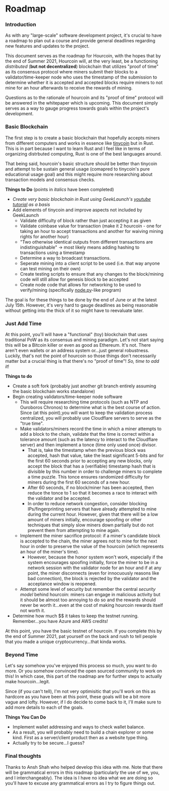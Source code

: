 # Roadmap
### Introduction
As with any "large-scale" software development project, it's crucial to have a roadmap to plan out a course and provide general deadlines regarding new features and updates to the project. 

This document serves as the roadmap for Hourcoin, with the hopes that by the end of Summer 2021, Hourcoin will, at the very least, be a functioning *distributed* (**but not decentralized**) blockchain that utilizes "proof of time" as its consensus protocol where miners submit their blocks to a validator/time-keeper node who uses the timestamp of the submission to determine whether it is accepted and accepted blocks require miners to not mine for an hour afterwards to receive the rewards of mining.

Questions as to the rationale of hourcoin and its "proof of time" protocol will be answered in the whitepaper which is upcoming. This document simply serves as a way to gauge progress towards goals within the project's development.

### Basic Blockchain
The first step is to create a basic blockchain that hopefully accepts miners from different computers and works in essence like [tinycoin](https://github.com/JeremyRubin/tinycoin) but in Rust. This is in part because I want to learn Rust and I feel like in terms of organizing distrbuted computing, Rust is one of the best languages around.

That being said, hourcoin's basic structure should be better than tinycoin and attempt to be sustain general usage (comapred to tinycoin's pure educational usage goal) and this might require more researching about transaction models and consensus checks.

**Things to Do** (points in *italics* have been completed)
- *Create very basic blockchain in Rust using GeekLaunch's [youtube tutorial](https://www.youtube.com/playlist?list=PLwnSaD6BDfXL0RiKT_5nOIdxTxZWpPtAv) as a basis*
- Add elements of tinycoin and improve aspects not included by GeekLaunch
   - Validate difficulty of block rather than just accepting it as given
   - Validate coinbase value for transaction (make it 2 hourcoin - one for taking an hour to accept transactions and another for waiving mining rights for another hour)
   - "Two otherwise identical outputs from different transactions are indistinguishable" -> most likely means adding hashing to transactions using a timestamp
   - Determine a way to broadcast transactions.
   - Seperate mining into a client script to be used (i.e. that way anyone can test mining on their own)
   - Create testing scripts to ensure that any changes to the block/mining code will still allow for genesis block to be accepted
   - Create node code that allows for networking to be used to verify/mining (specifically [node.py](https://github.com/JeremyRubin/tinycoin/blob/master/node.py)-like program)

The goal is for these things to be done by the end of June or at the latest July 15th. However, it's very hard to gauge deadlines as being reasonable without getting into the thick of it so might have to reevaluate later.

### Just Add Time
At this point, you'll will have a "functional" (toy) blockchain that uses traditional PoW as its consensus and mining paradigm. Let's not start saying this will be a Bitcoin killer or even as good as Ethereum. It's not. There aren't even wallets or an address system or...just general robustness. Luckily, that's not the point of hourcoin so those things don't necessarily matter but a crucial thing is that there's no "proof of time"! *So, time to add it*!

**Things to do**
- Create a soft fork (probably just another git branch entirely assuming the basic blockchain works standalone)
- Begin creating validators/time-keeper node software
   - This will require researching time protocols (such as NTP and Ouroboros Chronos) to determine what is the best course of action. Since (at this point),you will want to keep the validation process centralized, you will probably use Cloudflare servers to serve as the "true time".
   - Make validators/miners record the time in which a miner attempts to add a block to the chain, validate that the time is correct within a tolerance amount (such as the latency to interact to the Cloudflare server) and then implement a tonce (time only used once) divisor. 
      - That is, take the timestamp when the previous block was accepted, hash that value, take the least significant 5-bits and for the first 60 seconds prior to accepting any new blocks, only accept the block that has a (verifiable) timestamp hash that is divisible by this number in order to challenge miners to complete a time puzzle. This tonce ensures randomized difficulty for miners during the first 60 seconds of a new hour.
      - After 60 seconds, if no block/miner has been accepted, then reduce the tonce to 1 so that it becomes a race to interact with the validator and be accepted. 
      - In order to reduce network congestion, consider blocking IPs/fingerprinting servers that have already attempted to mine during the current hour. However, given that there will be a low amount of miners initially, encourage spoofing or other techniques that simply slow miners down partially but do not prevent them from attempting to mine again.
    - Implement the miner sacrifice protocol: if a miner's candidate block is accepted to the chain, the miner agrees not to mine for the next hour in order to preserve the value of the hourcoin (which represents an hour of the miner's time). 
       - However, because the honor system won't work, especially if the system encourages spoofing initially, force the miner to be in a network session with the validator node for an hour and if at any point, the miner disconnects (even for innocuously reasons like bad connection), the block is rejected by the validator and the acceptance window is reopened.
    - Attempt some level of security but remember the central *security model* behind hourcoin: miners can engage in malicious activity but it should be almost too annoying to do so and the rewards should never be worth it...even at the cost of making hourcoin rewards itself not worth it.
 - Determine how much $$ it takes to keep the testnet running. Remember...you have Azure and AWS credits! 

At this point, you have the basic testnet of hourcoin. If you complete this by the end of Summer 2021, pat yourself on the back and rush to tell people that you made a unique cryptocurrency...that kinda works.

### Beyond Time
Let's say somehow you've enjoyed this process so much, you want to do more. Or you somehow convinced the open sourced community to work on this! In which case, this part of the roadmap are for further steps to actually make hourcoin...legit.

Since (if you can't tell), I'm not very optimisitic that you'll work on this as hardcore as you have been at this point, these goals will be a bit more vague and lofty. However, if I do decide to come back to it, I'll make sure to add more details to each of the goals.

**Things You Can Do**
- Implement wallet addressing and ways to check wallet balance.
- As a result, you will probably need to build a chain explorer or some kind. First as a server/client product then as a website type thing.
- Actually try to be secure...I guess?

### Final thoughts
Thanks to Ansh Shah who helped develop this idea with me. Note that there will be grammatical errors in this roadmap (particularly the use of we, you, and I interchangeably). The idea is I have no idea what we are doing so you'll have to excuse any grammatical errors as I try to figure things out.





  


